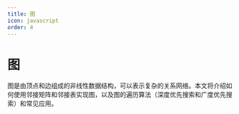 ```yaml
---
title: 图
icon: javascript
order: 4
---
```


# 图

图是由顶点和边组成的非线性数据结构，可以表示复杂的关系网络。本文将介绍如何使用邻接矩阵和邻接表实现图，以及图的遍历算法（深度优先搜索和广度优先搜索）和常见应用。

